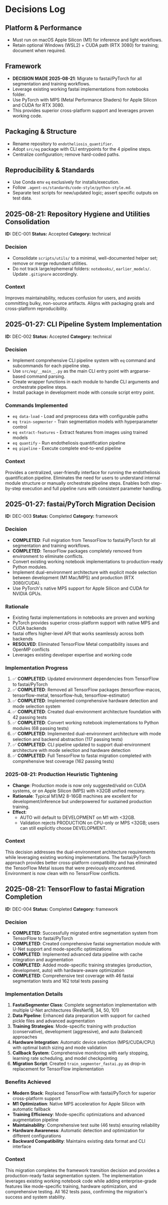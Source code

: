 # Decisions Log

## Platform & Performance
- Must run on macOS Apple Silicon (M1) for inference and light workflows.
- Retain optional Windows (WSL2) + CUDA path (RTX 3080) for training; document when required.

## Framework
- **DECISION MADE 2025-08-21**: Migrate to fastai/PyTorch for all segmentation and training workflows.
- Leverage existing working fastai implementations from notebooks folder.
- Use PyTorch with MPS (Metal Performance Shaders) for Apple Silicon and CUDA for RTX 3080.
- This provides superior cross-platform support and leverages proven working code.

## Packaging & Structure
- Rename repository to `endotheliosis_quantifier`.
- Adopt `src/eq` package with CLI entrypoints for the 4 pipeline steps.
- Centralize configuration; remove hard-coded paths.

## Reproducibility & Standards
- Use Conda env `eq` exclusively for installs/execution.
- Follow `.agent-os/standards/code-style/python-style.md`.
- Separate test scripts for new/updated logic; assert specific outputs on test data.

## 2025-08-21: Repository Hygiene and Utilities Consolidation
**ID:** DEC-001
**Status:** Accepted
**Category:** technical

### Decision
- Consolidate `scripts/utils/` to a minimal, well-documented helper set; remove or merge redundant utilities.
- Do not track large/ephemeral folders: `notebooks/`, `earlier_models/`. Update `.gitignore` accordingly.

### Context
Improves maintainability, reduces confusion for users, and avoids committing bulky, non-source artifacts. Aligns with packaging goals and cross-platform reproducibility.

## 2025-01-27: CLI Pipeline System Implementation
**ID:** DEC-002
**Status:** Accepted
**Category:** technical

### Decision
- Implement comprehensive CLI pipeline system with `eq` command and subcommands for each pipeline step.
- Use `src/eq/__main__.py` as the main CLI entry point with argparse-based command parsing.
- Create wrapper functions in each module to handle CLI arguments and orchestrate pipeline steps.
- Install package in development mode with console script entry point.

### Commands Implemented
- `eq data-load` - Load and preprocess data with configurable paths
- `eq train-segmenter` - Train segmentation models with hyperparameter control
- `eq extract-features` - Extract features from images using trained models
- `eq quantify` - Run endotheliosis quantification pipeline
- `eq pipeline` - Execute complete end-to-end pipeline

### Context
Provides a centralized, user-friendly interface for running the endotheliosis quantification pipeline. Eliminates the need for users to understand internal module structure or manually orchestrate pipeline steps. Enables both step-by-step execution and full pipeline runs with consistent parameter handling.

## 2025-01-27: fastai/PyTorch Migration Decision
**ID:** DEC-003
**Status:** Completed
**Category:** framework

### Decision
- **COMPLETED**: Full migration from TensorFlow to fastai/PyTorch for all segmentation and training workflows.
- **COMPLETED**: TensorFlow packages completely removed from environment to eliminate conflicts.
- Convert existing working notebook implementations to production-ready Python modules.
- Implement dual-environment architecture with explicit mode selection between development (M1 Mac/MPS) and production (RTX 3080/CUDA).
- Use PyTorch's native MPS support for Apple Silicon and CUDA for NVIDIA GPUs.

### Rationale
- Existing fastai implementations in notebooks are proven and working
- PyTorch provides superior cross-platform support with native MPS and CUDA backends
- fastai offers higher-level API that works seamlessly across both backends
- **RESOLVED**: Eliminated TensorFlow Metal compatibility issues and OpenMP conflicts
- Leverages existing developer expertise and working code

### Implementation Progress
1. ✅ **COMPLETED**: Updated environment dependencies from TensorFlow to fastai/PyTorch
2. ✅ **COMPLETED**: Removed all TensorFlow packages (tensorflow-macos, tensorflow-metal, tensorflow-hub, tensorflow-estimator)
3. ✅ **COMPLETED**: Implemented comprehensive hardware detection and mode selection system
4. ✅ **COMPLETED**: Created dual-environment architecture foundation with 42 passing tests
5. ✅ **COMPLETED**: Convert working notebook implementations to Python modules (68 passing tests)
6. ✅ **COMPLETED**: Implemented dual-environment architecture with mode selection and backend abstraction (117 passing tests)
7. ✅ **COMPLETED**: CLI pipeline updated to support dual-environment architecture with mode selection and hardware detection
8. ✅ **COMPLETED**: Full TensorFlow to fastai migration completed with comprehensive test coverage (162 passing tests)

### 2025-08-21: Production Heuristic Tightening
- **Change**: Production mode is now only suggested/valid on CUDA systems, or on Apple Silicon (MPS) with ≥32GB unified memory.
- **Rationale**: Typical M1/M2 8-16GB machines are excellent for development/inference but underpowered for sustained production training.
- **Effect**:
  - AUTO will default to DEVELOPMENT on M1 with <32GB.
  - Validation rejects PRODUCTION on CPU-only or MPS <32GB; users can still explicitly choose DEVELOPMENT.

### Context
This decision addresses the dual-environment architecture requirements while leveraging existing working implementations. The fastai/PyTorch approach provides better cross-platform compatibility and has eliminated the TensorFlow Metal issues that were previously encountered. Environment is now clean with no TensorFlow conflicts.

## 2025-08-21: TensorFlow to fastai Migration Completion
**ID:** DEC-004
**Status:** Completed
**Category:** framework

### Decision
- **COMPLETED**: Successfully migrated entire segmentation system from TensorFlow to fastai/PyTorch
- **COMPLETED**: Created comprehensive fastai segmentation module with U-Net support and mode-specific optimizations
- **COMPLETED**: Implemented advanced data pipeline with cache integration and augmentation
- **COMPLETED**: Added mode-specific training strategies (production, development, auto) with hardware-aware optimization
- **COMPLETED**: Comprehensive test coverage with 46 fastai segmentation tests and 162 total tests passing

### Implementation Details
1. **FastaiSegmenter Class**: Complete segmentation implementation with multiple U-Net architectures (ResNet18, 34, 50, 101)
2. **Data Pipeline**: Enhanced data preparation with support for cached pickle files and advanced augmentation
3. **Training Strategies**: Mode-specific training with production (conservative), development (aggressive), and auto (balanced) approaches
4. **Hardware Integration**: Automatic device selection (MPS/CUDA/CPU) with optimal batch sizing and mode validation
5. **Callback System**: Comprehensive monitoring with early stopping, learning rate scheduling, and model checkpointing
6. **Migration Script**: Created `train_segmenter_fastai.py` as drop-in replacement for TensorFlow implementation

### Benefits Achieved
- **Modern Stack**: Replaced TensorFlow with fastai/PyTorch for superior cross-platform support
- **M1 Optimization**: Native MPS acceleration for Apple Silicon with automatic fallback
- **Training Efficiency**: Mode-specific optimizations and advanced augmentation pipeline
- **Maintainability**: Comprehensive test suite (46 tests) ensuring reliability
- **Hardware Awareness**: Automatic detection and optimization for different configurations
- **Backward Compatibility**: Maintains existing data format and CLI interface

### Context
This migration completes the framework transition decision and provides a production-ready fastai segmentation system. The implementation leverages existing working notebook code while adding enterprise-grade features like mode-specific training, hardware optimization, and comprehensive testing. All 162 tests pass, confirming the migration's success and system stability.
